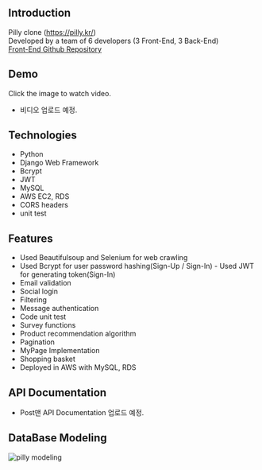 ## Introduction
Pilly clone (https://pilly.kr/)<br>
Developed by a team of 6 developers (3 Front-End, 3 Back-End)<br>
[Front-End Github Repository](https://github.com/wecode-bootcamp-korea/Willy-frontend)

## Demo
Click the image to watch video.
- 비디오 업로드 예정.

## Technologies
- Python
- Django Web Framework
- Bcrypt
- JWT
- MySQL
- AWS EC2, RDS
- CORS headers
- unit test

## Features
- Used Beautifulsoup and Selenium for web crawling
- Used Bcrypt for user password hashing(Sign-Up / Sign-In) - Used JWT for generating token(Sign-In)
- Email validation
- Social login
- Filtering
- Message authentication
- Code unit test
- Survey functions
- Product recommendation algorithm
- Pagination
- MyPage Implementation
- Shopping basket
- Deployed in AWS with MySQL, RDS

## API Documentation
- Post맨 API Documentation 업로드 예정.

## DataBase Modeling
![pilly modeling](https://user-images.githubusercontent.com/56547148/83351699-3eec3e80-a381-11ea-82d0-6f45534c153e.png)
